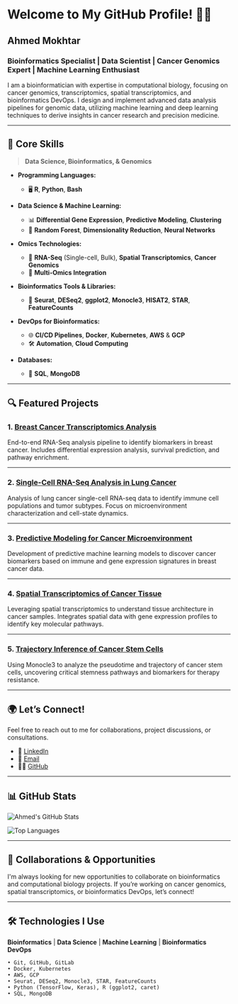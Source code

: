 # Welcome to My GitHub Profile! 👨‍🔬

## **Ahmed Mokhtar**  
### Bioinformatics Specialist | Data Scientist | Cancer Genomics Expert | Machine Learning Enthusiast

I am a bioinformatician with expertise in computational biology, focusing on cancer genomics, transcriptomics, spatial transcriptomics, and bioinformatics DevOps. I design and implement advanced data analysis pipelines for genomic data, utilizing machine learning and deep learning techniques to derive insights in cancer research and precision medicine.

---

## 🚀 **Core Skills**  
> **Data Science, Bioinformatics, & Genomics**  

- **Programming Languages:**  
  - 🖥️ **R**, **Python**, **Bash**

- **Data Science & Machine Learning:**  
  - 📊 **Differential Gene Expression**, **Predictive Modeling**, **Clustering**
  - 🧠 **Random Forest**, **Dimensionality Reduction**, **Neural Networks**

- **Omics Technologies:**  
  - 🧬 **RNA-Seq** (Single-cell, Bulk), **Spatial Transcriptomics**, **Cancer Genomics**
  - 🔬 **Multi-Omics Integration**  

- **Bioinformatics Tools & Libraries:**  
  - 🧰 **Seurat**, **DESeq2**, **ggplot2**, **Monocle3**, **HISAT2**, **STAR**, **FeatureCounts**

- **DevOps for Bioinformatics:**  
  - 🌐 **CI/CD Pipelines**, **Docker**, **Kubernetes**, **AWS** & **GCP**  
  - 🛠️ **Automation**, **Cloud Computing**

- **Databases:**  
  - 💾 **SQL**, **MongoDB**

---

## 🔍 **Featured Projects**

### 1. **[Breast Cancer Transcriptomics Analysis](https://github.com/mokhtar200/Breast-Cancer-Transcriptomics-Analysis)**  
End-to-end RNA-Seq analysis pipeline to identify biomarkers in breast cancer. Includes differential expression analysis, survival prediction, and pathway enrichment.

---

### 2. **[Single-Cell RNA-Seq Analysis in Lung Cancer](https://github.com/mokhtar200/Lung-Cancer-Single-Cell-Transcriptomics-Analysis)**  
Analysis of lung cancer single-cell RNA-seq data to identify immune cell populations and tumor subtypes. Focus on microenvironment characterization and cell-state dynamics.

---

### 3. **[Predictive Modeling for Cancer Microenvironment](https://github.com/mokhtar200/Predictive-Modeling-to-Identify-Potential-Biomarkers-for-Breast-Cancer-Microenvironment)**  
Development of predictive machine learning models to discover cancer biomarkers based on immune and gene expression signatures in breast cancer data.

---

### 4. **[Spatial Transcriptomics of Cancer Tissue](https://github.com/mokhtar200/Spatial-Transcriptomics-Cancer-Tissue)**  
Leveraging spatial transcriptomics to understand tissue architecture in cancer samples. Integrates spatial data with gene expression profiles to identify key molecular pathways.

---

### 5. **[Trajectory Inference of Cancer Stem Cells](https://github.com/mokhtar200/Cancer-Stem-Cells-Trajectory-Inference-and-Pseudotime-Analysis)**  
Using Monocle3 to analyze the pseudotime and trajectory of cancer stem cells, uncovering critical stemness pathways and biomarkers for therapy resistance.

---

## 🌍 **Let’s Connect!**  
Feel free to reach out to me for collaborations, project discussions, or consultations.

- 🔗 [LinkedIn](https://www.linkedin.com/in/ahmedmokhtar94)  
- 📧 [Email](mailto:your-email@example.com)  
- 🧑‍💻 [GitHub](https://github.com/mokhtar200)

---

## 📊 **GitHub Stats**  

![Ahmed's GitHub Stats](https://github-readme-stats.vercel.app/api?username=mokhtar200&show_icons=true&theme=radical)

![Top Languages](https://github-readme-stats.vercel.app/api/top-langs/?username=mokhtar200&layout=compact&theme=radical)

---

## 💼 **Collaborations & Opportunities**  
I'm always looking for new opportunities to collaborate on bioinformatics and computational biology projects. If you’re working on cancer genomics, spatial transcriptomics, or bioinformatics DevOps, let’s connect!

---

## 🛠️ **Technologies I Use**  
**Bioinformatics** | **Data Science** | **Machine Learning** | **Bioinformatics DevOps**

```text
• Git, GitHub, GitLab
• Docker, Kubernetes
• AWS, GCP
• Seurat, DESeq2, Monocle3, STAR, FeatureCounts
• Python (TensorFlow, Keras), R (ggplot2, caret)
• SQL, MongoDB
